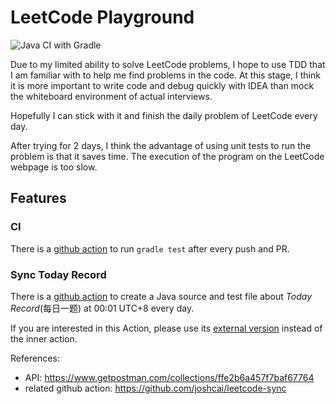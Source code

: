 # LeetCode Playground

![Java CI with Gradle](https://github.com/spencercjh/leetcode-playground/workflows/Java%20CI%20with%20Gradle/badge.svg)

Due to my limited ability to solve LeetCode problems, I hope to use TDD that I am familiar with to help me find problems
in the code. At this stage, I think it is more important to write code and debug quickly with IDEA than mock the
whiteboard environment of actual interviews.

Hopefully I can stick with it and finish the daily problem of LeetCode every day.

After trying for 2 days, I think the advantage of using unit tests to run the problem is that it saves time. The
execution of the program on the LeetCode webpage is too slow.

## Features

### CI

There is a [github action](.github/workflows/gradle.yml) to run `gradle test` after every push and PR.

### Sync Today Record

There is a [github action](.github/workflows/sync-leetcode-today-record.yml) to create a Java source and test file
about _Today Record_(每日一题) at 00:01 UTC+8 every day.

If you are interested in this Action, please use its [external version](https://github.com/marketplace/actions/sync-leetcode-today-problem) instead of the inner action.

References:

- API: https://www.getpostman.com/collections/ffe2b6a457f7baf67764
- related github action: https://github.com/joshcai/leetcode-sync
